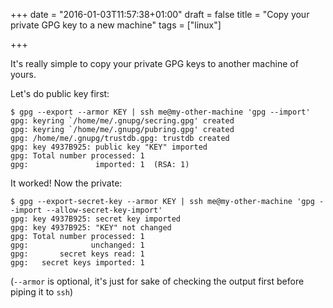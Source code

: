 +++
date = "2016-01-03T11:57:38+01:00"
draft = false
title = "Copy your private GPG key to a new machine"
tags = ["linux"]

+++

It's really simple to copy your private GPG keys to another machine of yours.

Let's do public key first:

```text
$ gpg --export --armor KEY | ssh me@my-other-machine 'gpg --import'
gpg: keyring `/home/me/.gnupg/secring.gpg' created
gpg: keyring `/home/me/.gnupg/pubring.gpg' created
gpg: /home/me/.gnupg/trustdb.gpg: trustdb created
gpg: key 4937B925: public key "KEY" imported
gpg: Total number processed: 1
gpg:               imported: 1  (RSA: 1)
```

It worked! Now the private:

```
$ gpg --export-secret-key --armor KEY | ssh me@my-other-machine 'gpg --import --allow-secret-key-import'
gpg: key 4937B925: secret key imported
gpg: key 4937B925: "KEY" not changed
gpg: Total number processed: 1
gpg:              unchanged: 1
gpg:       secret keys read: 1
gpg:   secret keys imported: 1
```

(`--armor` is optional, it's just for sake of checking the output first before piping it to `ssh`)
